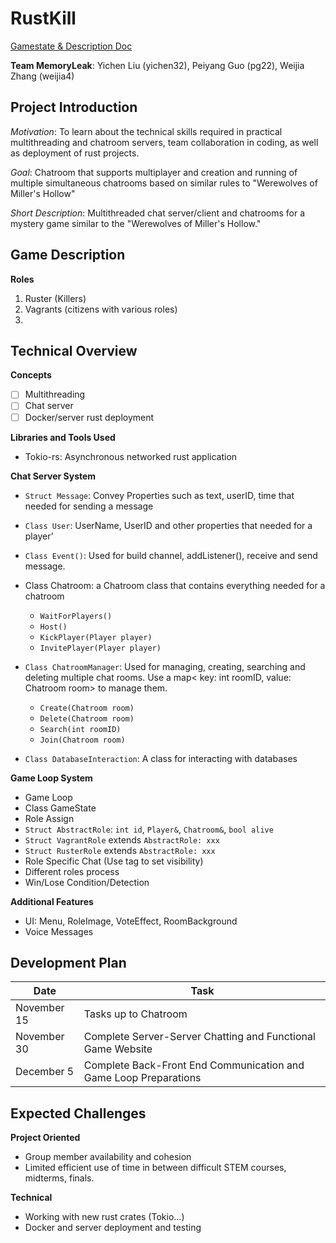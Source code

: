 # RustKill
[Gamestate & Description Doc](https://docs.google.com/document/d/1cfV9vRisjSao56QPLooyyAIHvg3fE0QyBqc-j96xIwU/edit)

**Team MemoryLeak**: Yichen Liu (yichen32), Peiyang Guo (pg22), Weijia Zhang (weijia4)

## Project Introduction

*Motivation*: To learn about the technical skills required in practical multithreading and chatroom servers, team collaboration in coding, as well as deployment of rust projects. 

*Goal*: Chatroom that supports multiplayer and creation and running of multiple simultaneous chatrooms based on similar rules to "Werewolves of Miller's Hollow"

*Short Description*: Multithreaded chat server/client and chatrooms for a mystery game similar to the "Werewolves of Miller's Hollow."

## Game Description
**Roles**
1. Ruster (Killers)
2. Vagrants (citizens with various roles) 
  1. 

## Technical Overview

**Concepts**
- [ ] Multithreading
- [ ] Chat server
- [ ] Docker/server rust deployment

**Libraries and Tools Used**
* Tokio-rs: Asynchronous networked rust application

**Chat Server System**

* `Struct Message`: Convey Properties such as text, userID, time that needed for sending a message
* `Class User`: UserName, UserID and other properties that needed for a player’
* `Class Event()`: Used for build channel<Message>, addListener(), receive and send message.

* Class Chatroom: a Chatroom class that contains everything needed for a chatroom
  * `WaitForPlayers()`
  * `Host()`
  * `KickPlayer(Player player)`
  * `InvitePlayer(Player player)`

* `Class ChatroomManager`: Used for managing, creating, searching and deleting multiple chat rooms. Use a map< key: int roomID,  value: Chatroom room> to manage them.
  * `Create(Chatroom room)`
  * `Delete(Chatroom room)`
  * `Search(int roomID)`
  * `Join(Chatroom room)`
* `Class DatabaseInteraction`: A class for interacting with databases

**Game Loop System**
  
* Game Loop
* Class GameState
* Role Assign
* `Struct AbstractRole`: `int id`, `Player&`, `Chatroom&`, `bool alive`
* `Struct VagrantRole` extends `AbstractRole: xxx`
* `Struct RusterRole` extends `AbstractRole: xxx`
* Role Specific Chat (Use tag to set visibility)
* Different roles process
* Win/Lose Condition/Detection

  
**Additional Features**
* UI: Menu, RoleImage, VoteEffect, RoomBackground
* Voice Messages

  
## Development Plan
  
| Date | Task |
| ------------- | ------------- |
| November 15      | Tasks up to Chatroom                       |
| November 30       |  Complete Server-Server Chatting and Functional Game Website  |
| December 5     |  Complete Back-Front End Communication and Game Loop Preparations| 
 

## Expected Challenges

**Project Oriented**
* Group member availability and cohesion
* Limited efficient use of time in between difficult STEM courses, midterms, finals. 
  
  
**Technical**
* Working with new rust crates (Tokio...)
* Docker and server deployment and testing
  



